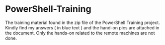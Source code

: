 # PowerShell-Training
The training material found in the zip file of the PowerShell Training project.
Kindly find my answers ( in blue text ) and the hand-on pics are attached in the document.
Only the hands-on related to the remote machines are not done.
